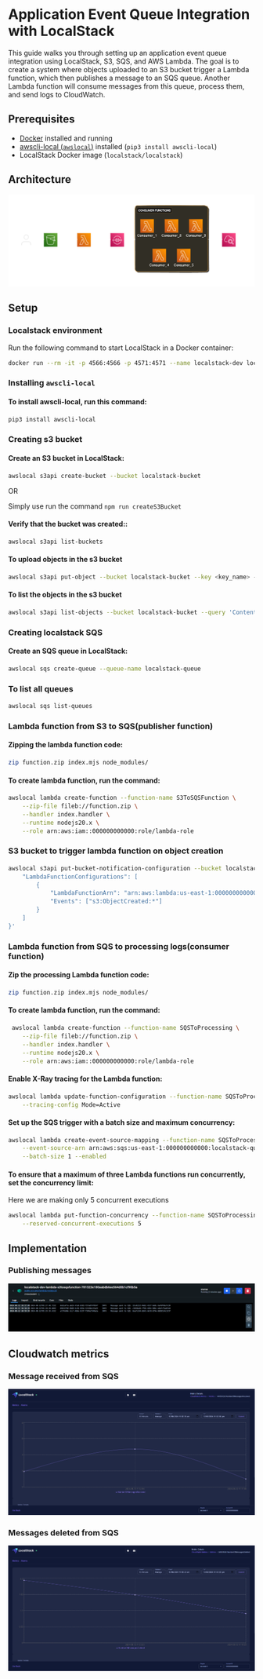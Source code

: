 # Application Event Queue Integration with LocalStack

This guide walks you through setting up an application event queue integration using LocalStack, S3, SQS, and AWS Lambda. The goal is to create a system where objects uploaded to an S3 bucket trigger a Lambda function, which then publishes a message to an SQS queue. Another Lambda function will consume messages from this queue, process them, and send logs to CloudWatch.

## Prerequisites

- [Docker](https://www.docker.com/) installed and running
- [awscli-local (`awslocal`)](https://github.com/localstack/awscli-local) installed (`pip3 install awscli-local`)
- LocalStack Docker image (`localstack/localstack`)

## Architecture

![architecture](.img/arch.png)

## Setup

### Localstack environment

Run the following command to start LocalStack in a Docker container:

```bash
docker run --rm -it -p 4566:4566 -p 4571:4571 --name localstack-dev localstack/localstack
```

### Installing `awscli-local`

#### To install awscli-local, run this command:

```bash
pip3 install awscli-local
```

### Creating s3 bucket

#### Create an S3 bucket in LocalStack:

```bash
awslocal s3api create-bucket --bucket localstack-bucket
```

OR

Simply use run the command `npm run createS3Bucket`

#### Verify that the bucket was created::

```bash
awslocal s3api list-buckets
```

#### To upload objects in the s3 bucket

```bash
awslocal s3api put-object --bucket localstack-bucket --key <key_name> --body  <body>
```

#### To list the objects in the s3 bucket

```bash
awslocal s3api list-objects --bucket localstack-bucket --query 'Contents[].{Key: Key, Size: Size}'
```

### Creating localstack SQS

#### Create an SQS queue in LocalStack:

```bash
awslocal sqs create-queue --queue-name localstack-queue
```

### To list all queues

```bash
awslocal sqs list-queues
```

### Lambda function from S3 to SQS(publisher function)

#### Zipping the lambda function code:

```bash
zip function.zip index.mjs node_modules/
```

#### To create lambda function, run the command:

```bash
awslocal lambda create-function --function-name S3ToSQSFunction \
    --zip-file fileb://function.zip \
    --handler index.handler \
    --runtime nodejs20.x \
    --role arn:aws:iam::000000000000:role/lambda-role
```

### S3 bucket to trigger lambda function on object creation

```bash
awslocal s3api put-bucket-notification-configuration --bucket localstack-bucket --notification-configuration '{
    "LambdaFunctionConfigurations": [
        {
            "LambdaFunctionArn": "arn:aws:lambda:us-east-1:000000000000:function:S3ToSQSFunction",
            "Events": ["s3:ObjectCreated:*"]
        }
    ]
}'
```

### Lambda function from SQS to processing logs(consumer function)

#### Zip the processing Lambda function code:

```bash
zip function.zip index.mjs node_modules/
```


#### To create lambda function, run the command:

```bash
 awslocal lambda create-function --function-name SQSToProcessing \
    --zip-file fileb://function.zip \
    --handler index.handler \
    --runtime nodejs20.x \
    --role arn:aws:iam::000000000000:role/lambda-role
```

#### Enable X-Ray tracing for the Lambda function:

```bash
awslocal lambda update-function-configuration --function-name SQSToProcessing \
    --tracing-config Mode=Active
```

#### Set up the SQS trigger with a batch size and maximum concurrency:

```bash
awslocal lambda create-event-source-mapping --function-name SQSToProcessing \
    --event-source-arn arn:aws:sqs:us-east-1:000000000000:localstack-queue \
    --batch-size 1 --enabled
```

#### To ensure that a maximum of three Lambda functions run concurrently, set the concurrency limit:

Here we are making only 5 concurrent executions

```bash
awslocal lambda put-function-concurrency --function-name SQSToProcessing \
    --reserved-concurrent-executions 5
```

## Implementation

### Publishing messages

![publishing_messages](.img/publishing_messages.png)

## Cloudwatch metrics

### Message received from SQS

![message_received](.img/message_received.png)

### Messages deleted from SQS

![messages_deleted](.img/message_deleted.png)
